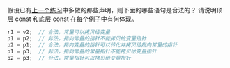 假设已有[上一个练习](quiz_2.30.md)中多做的那些声明，则下面的哪些语句是合法的？
请说明顶层 const 和底层 const 在每个例子中有何体现。

```c
r1 = v2;  // 合法，常量可以拷贝给变量
p1 = p2;  // 非法，指向常量的指针不能拷贝给变量指针
p2 = p1;  // 合法，指向变量的指针可以转化并拷贝给指向常量的指针
p1 = p3;  // 非法，指向常量的常量指针不能拷贝给变量指针
p2 = p3;  // 合法，常量指针可以拷贝给变量指针
```
